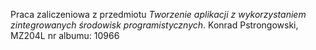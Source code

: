 Praca zaliczeniowa z przedmiotu *Tworzenie aplikacji z wykorzystaniem zintegrowanych środowisk programistycznych*.
Konrad Pstrongowski, MZ204L
nr albumu: 10966

